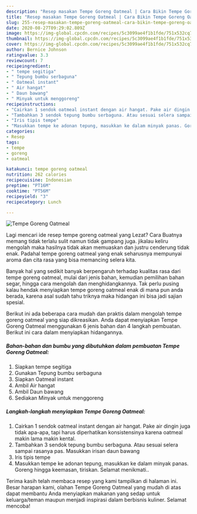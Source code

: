 ```yaml
---
description: "Resep masakan Tempe Goreng Oatmeal | Cara Bikin Tempe Goreng Oatmeal Yang Enak Dan Mudah"
title: "Resep masakan Tempe Goreng Oatmeal | Cara Bikin Tempe Goreng Oatmeal Yang Enak Dan Mudah"
slug: 255-resep-masakan-tempe-goreng-oatmeal-cara-bikin-tempe-goreng-oatmeal-yang-enak-dan-mudah
date: 2020-08-27T09:29:02.809Z
image: https://img-global.cpcdn.com/recipes/5c3099ae4f1b1fde/751x532cq70/tempe-goreng-oatmeal-foto-resep-utama.jpg
thumbnail: https://img-global.cpcdn.com/recipes/5c3099ae4f1b1fde/751x532cq70/tempe-goreng-oatmeal-foto-resep-utama.jpg
cover: https://img-global.cpcdn.com/recipes/5c3099ae4f1b1fde/751x532cq70/tempe-goreng-oatmeal-foto-resep-utama.jpg
author: Bernice Johnson
ratingvalue: 3.3
reviewcount: 7
recipeingredient:
- " tempe segitiga"
- " Tepung bumbu serbaguna"
- " Oatmeal instant"
- " Air hangat"
- " Daun bawang"
- " Minyak untuk menggoreng"
recipeinstructions:
- "Cairkan 1 sendok oatmeal instant dengan air hangat. Pake air dingin juga tidak apa-apa, tapi harus diperhatikan konsistensinya karena oatmeal makin lama makin kental."
- "Tambahkan 3 sendok tepung bumbu serbaguna. Atau sesuai selera sampai rasanya pas. Masukkan irisan daun bawang"
- "Iris tipis tempe"
- "Masukkan tempe ke adonan tepung, masukkan ke dalam minyak panas. Goreng hingga keemasan, tiriskan. Selamat menikmati.."
categories:
- Resep
tags:
- tempe
- goreng
- oatmeal

katakunci: tempe goreng oatmeal 
nutrition: 262 calories
recipecuisine: Indonesian
preptime: "PT16M"
cooktime: "PT56M"
recipeyield: "3"
recipecategory: Lunch

---
```



![Tempe Goreng Oatmeal](https://img-global.cpcdn.com/recipes/5c3099ae4f1b1fde/751x532cq70/tempe-goreng-oatmeal-foto-resep-utama.jpg)

Lagi mencari ide resep tempe goreng oatmeal yang Lezat? Cara Buatnya memang tidak terlalu sulit namun tidak gampang juga. jikalau keliru mengolah maka hasilnya tidak akan memuaskan dan justru cenderung tidak enak. Padahal tempe goreng oatmeal yang enak seharusnya mempunyai aroma dan cita rasa yang bisa memancing selera kita.

Banyak hal yang sedikit banyak berpengaruh terhadap kualitas rasa dari tempe goreng oatmeal, mulai dari jenis bahan, kemudian pemilihan bahan segar, hingga cara mengolah dan menghidangkannya. Tak perlu pusing kalau hendak menyiapkan tempe goreng oatmeal enak di mana pun anda berada, karena asal sudah tahu triknya maka hidangan ini bisa jadi sajian spesial.




Berikut ini ada beberapa cara mudah dan praktis dalam mengolah tempe goreng oatmeal yang siap dikreasikan. Anda dapat menyiapkan Tempe Goreng Oatmeal menggunakan 6 jenis bahan dan 4 langkah pembuatan. Berikut ini cara dalam menyiapkan hidangannya.

<!--inarticleads1-->

##### Bahan-bahan dan bumbu yang dibutuhkan dalam pembuatan Tempe Goreng Oatmeal:

1. Siapkan  tempe segitiga
1. Gunakan  Tepung bumbu serbaguna
1. Siapkan  Oatmeal instant
1. Ambil  Air hangat
1. Ambil  Daun bawang
1. Sediakan  Minyak untuk menggoreng




<!--inarticleads2-->

##### Langkah-langkah menyiapkan Tempe Goreng Oatmeal:

1. Cairkan 1 sendok oatmeal instant dengan air hangat. Pake air dingin juga tidak apa-apa, tapi harus diperhatikan konsistensinya karena oatmeal makin lama makin kental.
1. Tambahkan 3 sendok tepung bumbu serbaguna. Atau sesuai selera sampai rasanya pas. Masukkan irisan daun bawang
1. Iris tipis tempe
1. Masukkan tempe ke adonan tepung, masukkan ke dalam minyak panas. Goreng hingga keemasan, tiriskan. Selamat menikmati..




Terima kasih telah membaca resep yang kami tampilkan di halaman ini. Besar harapan kami, olahan Tempe Goreng Oatmeal yang mudah di atas dapat membantu Anda menyiapkan makanan yang sedap untuk keluarga/teman maupun menjadi inspirasi dalam berbisnis kuliner. Selamat mencoba!
